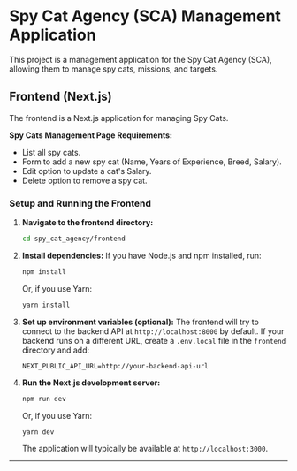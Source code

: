 # Spy Cat Agency (SCA) Management Application

This project is a management application for the Spy Cat Agency (SCA), allowing them to manage spy cats, missions, and targets.

## Frontend (Next.js)

The frontend is a Next.js application for managing Spy Cats.

**Spy Cats Management Page Requirements:**
- List all spy cats.
- Form to add a new spy cat (Name, Years of Experience, Breed, Salary).
- Edit option to update a cat's Salary.
- Delete option to remove a spy cat.

### Setup and Running the Frontend

1.  **Navigate to the frontend directory:**
    ```bash
    cd spy_cat_agency/frontend
    ```

2.  **Install dependencies:**
    If you have Node.js and npm installed, run:
    ```bash
    npm install
    ```
    Or, if you use Yarn:
    ```bash
    yarn install
    ```

3.  **Set up environment variables (optional):**
    The frontend will try to connect to the backend API at `http://localhost:8000` by default.
    If your backend runs on a different URL, create a `.env.local` file in the `frontend` directory and add:
    ```
    NEXT_PUBLIC_API_URL=http://your-backend-api-url
    ```

4.  **Run the Next.js development server:**
    ```bash
    npm run dev
    ```
    Or, if you use Yarn:
    ```bash
    yarn dev
    ```
    The application will typically be available at `http://localhost:3000`.

---

